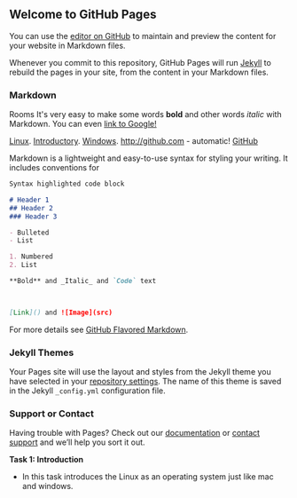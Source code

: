 ## Welcome to GitHub Pages

You can use the [editor on GitHub](https://github.com/SlayerObyer/KamelWriteUP/edit/main/README.md) to maintain and preview the content for your website in Markdown files.

Whenever you commit to this repository, GitHub Pages will run [Jekyll](https://jekyllrb.com/) to rebuild the pages in your site, from the content in your Markdown files.

### Markdown


Rooms 
It's very easy to make some words **bold** and other words *italic* with Markdown. You can even [link to Google!](http://google.com)

[Linux](./Linux.html).
[Introductory](./IntroductoryNetworking.md).
[Windows](./Windows.html).
http://github.com - automatic!
[GitHub](http://github.com)

Markdown is a lightweight and easy-to-use syntax for styling your writing. It includes conventions for


```markdown
Syntax highlighted code block

# Header 1
## Header 2
### Header 3

- Bulleted
- List

1. Numbered
2. List

**Bold** and _Italic_ and `Code` text



[Link]() and ![Image](src)
```

For more details see [GitHub Flavored Markdown](https://guides.github.com/features/mastering-markdown/).

### Jekyll Themes

Your Pages site will use the layout and styles from the Jekyll theme you have selected in your [repository settings](https://github.com/SlayerObyer/KamelWriteUP/settings/pages). The name of this theme is saved in the Jekyll `_config.yml` configuration file.

### Support or Contact

Having trouble with Pages? Check out our [documentation](https://docs.github.com/categories/github-pages-basics/) or [contact support](https://support.github.com/contact) and we’ll help you sort it out.

**Task 1: Introduction**
- In this task introduces the Linux as an operating system just like mac and windows.



